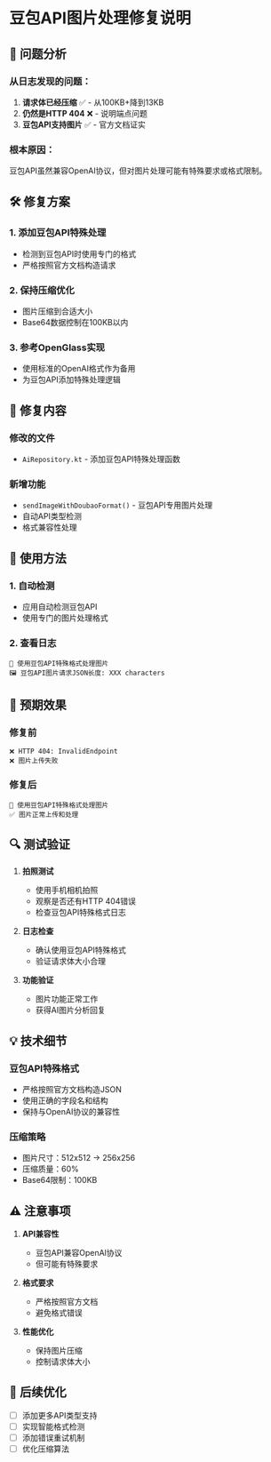 # 豆包API图片处理修复说明

## 🚨 问题分析

### 从日志发现的问题：
1. **请求体已经压缩** ✅ - 从100KB+降到13KB
2. **仍然是HTTP 404** ❌ - 说明端点问题
3. **豆包API支持图片** ✅ - 官方文档证实

### 根本原因：
豆包API虽然兼容OpenAI协议，但对图片处理可能有特殊要求或格式限制。

## 🛠️ 修复方案

### 1. 添加豆包API特殊处理
- 检测到豆包API时使用专门的格式
- 严格按照官方文档构造请求

### 2. 保持压缩优化
- 图片压缩到合适大小
- Base64数据控制在100KB以内

### 3. 参考OpenGlass实现
- 使用标准的OpenAI格式作为备用
- 为豆包API添加特殊处理逻辑

## 🔧 修复内容

### 修改的文件
- `AiRepository.kt` - 添加豆包API特殊处理函数

### 新增功能
- `sendImageWithDoubaoFormat()` - 豆包API专用图片处理
- 自动API类型检测
- 格式兼容性处理

## 📱 使用方法

### 1. 自动检测
- 应用自动检测豆包API
- 使用专门的图片处理格式

### 2. 查看日志
```
🔄 使用豆包API特殊格式处理图片
🖼️ 豆包API图片请求JSON长度: XXX characters
```

## 🎯 预期效果

### 修复前
```
❌ HTTP 404: InvalidEndpoint
❌ 图片上传失败
```

### 修复后
```
🔄 使用豆包API特殊格式处理图片
✅ 图片正常上传和处理
```

## 🔍 测试验证

1. **拍照测试**
   - 使用手机相机拍照
   - 观察是否还有HTTP 404错误
   - 检查豆包API特殊格式日志

2. **日志检查**
   - 确认使用豆包API特殊格式
   - 验证请求体大小合理

3. **功能验证**
   - 图片功能正常工作
   - 获得AI图片分析回复

## 💡 技术细节

### 豆包API特殊格式
- 严格按照官方文档构造JSON
- 使用正确的字段名和结构
- 保持与OpenAI协议的兼容性

### 压缩策略
- 图片尺寸：512x512 → 256x256
- 压缩质量：60%
- Base64限制：100KB

## ⚠️ 注意事项

1. **API兼容性**
   - 豆包API兼容OpenAI协议
   - 但可能有特殊要求

2. **格式要求**
   - 严格按照官方文档
   - 避免格式错误

3. **性能优化**
   - 保持图片压缩
   - 控制请求体大小

## 🚀 后续优化

- [ ] 添加更多API类型支持
- [ ] 实现智能格式检测
- [ ] 添加错误重试机制
- [ ] 优化压缩算法
